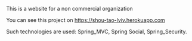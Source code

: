 This is a website for a non commercial organization

You can see this project on https://shou-tao-lviv.herokuapp.com

Such technologies are used:
Spring_MVC,
Spring Social,
Spring_Security.
